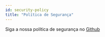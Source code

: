 ```yaml
---
id: security-policy
title: "Política de Segurança"
---
```


Siga a nossa política de segurança no [Github](https://github.com/verdaccio/verdaccio/security/policy)